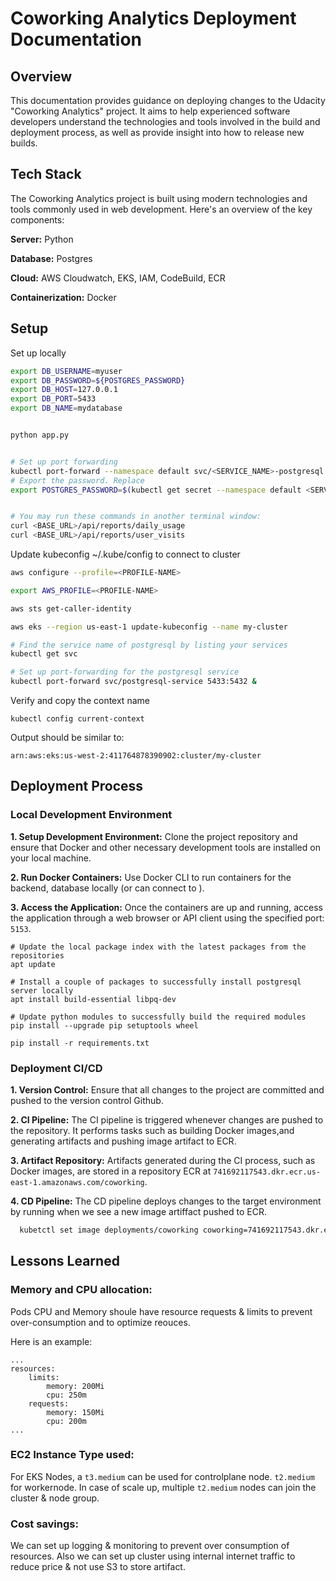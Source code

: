 
# Coworking Analytics Deployment Documentation
## Overview
This documentation provides guidance on deploying changes to the Udacity "Coworking Analytics" project. It aims to help experienced software developers understand the technologies and tools involved in the build and deployment process, as well as provide insight into how to release new builds.

## Tech Stack

The Coworking Analytics project is built using modern technologies and tools commonly used in web development. Here's an overview of the key components:

**Server:** Python

**Database:** Postgres

**Cloud:** AWS Cloudwatch, EKS, IAM, CodeBuild, ECR

**Containerization:** Docker


## Setup

Set up locally
```bash
export DB_USERNAME=myuser
export DB_PASSWORD=${POSTGRES_PASSWORD}
export DB_HOST=127.0.0.1
export DB_PORT=5433
export DB_NAME=mydatabase


python app.py


# Set up port forwarding
kubectl port-forward --namespace default svc/<SERVICE_NAME>-postgresql 5433:5432 &
# Export the password. Replace 
export POSTGRES_PASSWORD=$(kubectl get secret --namespace default <SERVICE_NAME>-postgresql -o jsonpath="{.data.postgres-password}" | base64 -d)


# You may run these commands in another terminal window:
curl <BASE_URL>/api/reports/daily_usage
curl <BASE_URL>/api/reports/user_visits

```

Update kubeconfig ~/.kube/config to connect to cluster
```bash
aws configure --profile=<PROFILE-NAME>

export AWS_PROFILE=<PROFILE-NAME>

aws sts get-caller-identity

aws eks --region us-east-1 update-kubeconfig --name my-cluster

# Find the service name of postgresql by listing your services
kubectl get svc

# Set up port-forwarding for the postgresql service
kubectl port-forward svc/postgresql-service 5433:5432 &


```
    
Verify and copy the context name

```
kubectl config current-context

```

Output should be similar to: 

```
arn:aws:eks:us-west-2:411764878390902:cluster/my-cluster

```
## Deployment Process

### Local Development Environment

**1. Setup Development Environment:** Clone the project repository and ensure that Docker and other necessary development tools are installed on your local machine.

**2. Run Docker Containers:** Use Docker CLI to run containers for the backend, database locally (or can connect to ).

**3. Access the Application:** Once the containers are up and running, access the application through a web browser or API client using the specified port: `5153`.

``` 
# Update the local package index with the latest packages from the repositories
apt update

# Install a couple of packages to successfully install postgresql server locally
apt install build-essential libpq-dev

# Update python modules to successfully build the required modules
pip install --upgrade pip setuptools wheel

pip install -r requirements.txt

```

### Deployment CI/CD
**1. Version Control:** Ensure that all changes to the project are committed and pushed to the version control Github.

**2. CI Pipeline:** The CI pipeline is triggered whenever changes are pushed to the repository. It performs tasks such as building Docker images,and generating artifacts and pushing image artifact to ECR.

**3. Artifact Repository:** Artifacts generated during the CI process, such as Docker images, are stored in a repository ECR at `741692117543.dkr.ecr.us-east-1.amazonaws.com/coworking`.


**4. CD Pipeline:** The CD pipeline deploys changes to the target environment by running when we see a new image artiffact pushed to ECR.

```bash
  kubetctl set image deployments/coworking coworking=741692117543.dkr.ecr.us-east-1.amazonaws.com/coworking:<IMAGE-TAG>
```


## Lessons Learned

### Memory and CPU allocation:
Pods CPU and Memory shoule have resource requests & limits to prevent over-consumption and to optimize reouces.

Here is an example:
```
...
resources:
    limits:
        memory: 200Mi
        cpu: 250m
    requests:
        memory: 150Mi
        cpu: 200m    
...
```

### EC2 Instance Type used:

For EKS Nodes, a `t3.medium` can be used for controlplane node. `t2.medium` for workernode. In case of scale up, multiple `t2.medium` nodes can join the cluster & node group.

### Cost savings:

We can set up logging & monitoring to prevent over consumption of resources. Also we can set up cluster using internal internet traffic to reduce price & not use S3 to store artifact.
